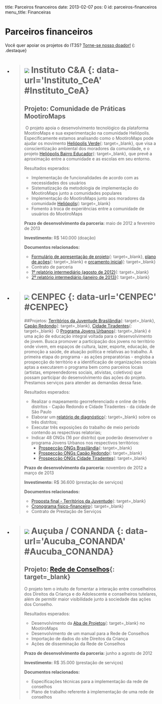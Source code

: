 title: Parceiros financeiros
date: 2013-02-07
pos: 0
id: parceiros-financeiros
menu_title: Financeiras

Parceiros financeiros
=====================

Você quer apoiar os projetos do IT3S? [Torne-se nosso doador!](/Colabore/Doacoes)
{: .destaque}

 * > ![][icea] Instituto C&A {: data-url='Instituto_CeA' #Instituto_CeA}
   > =======================
   > Projeto: Comunidade de Práticas MootiroMaps
   > -------------------------------------------
   > O projeto apoia o desenvolvimento tecnológico da plataforma MootiroMaps
   > e sua experimentação na comunidade Heliópolis. Especificamente estamos
   > analisando como o MootiroMaps pode ajudar os movimento
   > [Heliópolis Verde](http://maps.mootiro.org/resource/334){: target=_blank},
   > que visa a conscientização ambiental dos moradores da comunidade, e o
   > projeto [Heliópolis Bairro Educador](http://maps.mootiro.org/project/22){: target=_blank},
   > que prevê a aproximação entre a comunidade e as escolas em seu entorno.
   >
   > Resultados esperados:
   >
   > * Implementação de funcionalidades de acordo com as necessidades dos usuários
   > * Sistematização da metodologia de implementação do MootiroMaps junto a comunidades populares
   > * Implementação do MootiroMaps junto aos moradores da comunidade [Heliópolis](http://maps.mootiro.org/community/163/about){: target=_blank}
   > * Fomento à troca de experiências entre a comunidade de usuários do MootiroMaps
   >
   > __Prazo de desenvolvimento da parceria:__ maio de 2012 a fevereiro de 2013
   >
   > __Investimento:__ R$ 140.000 (doação)
   >
   > __Documentos relacionados:__
   >
   >  * [Formulário de apresentação de projeto](https://docs.google.com/document/d/1f_mbH9jiLrop-hB-Ab6E_uTyGlPXpFgctZNdQ5_H3Ns/edit){: target=_blank}, [plano de ações](https://docs.google.com/file/d/1HBRgEcQeLQnogPos-ffMOqKdZAWTdcY9CcvyUGTNW859mkV5R-KiEVSS1HBd/edit){: target=_blank} e [orçamento inicial](https://docs.google.com/file/d/1aAe0n-TcVhNvb32D2Dgso_ciZT2KeioVajHBN1ZjfazoBfSBaWRA3OQ9Sshm/edit){: target=_blank}
   >  * Contrato de parceria
   >  * [1º relatório intermediário (agosto de 2012)](https://docs.google.com/document/d/1F80XdgxkX2vINe7yGZaCiS7gNHQVnTvB6PhTSN5bHlo/edit){: target=_blank}
   >  * [2º relatório intermediário (janeiro de 2013)](https://docs.google.com/document/d/1aWZC8FVDri2LrNk-VKPG16RoFOUpEmLD3be6NE_2a5c/edit){: target=_blank}


 * > ![][cenpec] CENPEC {: data-url='CENPEC' #CENPEC}
   > ==================
   > ##Projetos: [Territórios da Juventude Brasilândia](http://maps.mootiro.org/project/35){: target=_blank}, [Capão Redondo](http://maps.mootiro.org/project/33){: target=_blank}, [Cidade Tiradentes](http://maps.mootiro.org/project/34){: target=_blank}&nbsp;
   > O [Programa Jovens Urbanos](http://maps.mootiro.org/resource/1187){: target=_blank} é uma
   > ação de educação integral voltada para o desenvolvimento de jovem. Busca
   > promover a participação dos jovens no território onde vivem, em espaços
   > de cultura, lazer, esporte, educação, de promoção a saúde, de atuação
   > política e relativas ao trabalho. A primeira etapa do programa - as ações
   > preparatórias - engloba a prospecção do território e a identificação de
   > organizações sociais aptas a executarem o programa bem como parceiros
   > locais (artistas, empreendedores sociais, ativistas, coletivos) que possam
   > participar do desenvolvimento das ações do projeto. Prestamos serviços para
   > atender as demandas dessa fase.
   >
   > Resultados esperados:
   >
   >  * Realizar o mapeamento georreferenciado e online de três distritos - Capão Redondo e Cidade Tiradentes - da cidade de São Paulo
   >  * Elaborar um [relatório de diagnóstico](https://docs.google.com/file/d/1xAB8H7dQozc0iYSeuk5N0frPXQpqESVEK9NoXjNJS6teZAklWtllBPf1xG0L/edit){: target=_blank} sobre os três distritos;
   >  * Executar três exposições do trabalho de meio período contendo as respectivas relatorias;
   >  * Indicar 48 ONGs (16 por distrito) que poderão desenvolver o programa Jovens Urbanos nos respectivos territórios:
   >      * [Prospecção ONGs Brasilândia](https://docs.google.com/file/d/1wlRqfawoRm9AmjVC-hmZWlSbSuIYcNurThMZ-HVQL19HpWS2YC7rYVzVLX6b/edit){: target=_blank}
   >      * [Prospecção ONGs Capão Redondo](https://docs.google.com/file/d/1g07vyV_rs7qchE05ls97WaYSBNibyHBmISCQmVKFiB2rVC9xinZHm2DojvpT/edit){: target=_blank}
   >      * [Prospecção ONGs Cidade Tiradentes](https://docs.google.com/file/d/1JFavugGYAhTdGRrt6S92xKXeABXMAKj4NE-Z3OlQKHp2Yl3c6bhUOCdxrN1f/edit){: target=_blank}
   >
   > __Prazo de desenvolvimento da parceria:__ novembro de 2012 a março de 2013
   >
   > __Investimento:__ R$ 36.600 (prestação de serviços)
   >
   > __Documentos relacionados:__
   >
   >  * [Proposta final - Territórios da Juventude](https://docs.google.com/document/d/1TZoltnjPhpseON1GJid7rsfxTJNwHTzF1o6QElrNSt0/edit){: target=_blank}
   >  * [Cronograma físico-financeiro](https://docs.google.com/spreadsheet/ccc?key=0Anrk-EAaU7q6dHlmdVBhZGpSdW5Fbm1nTkdkQXg5T1E){: target=_blank}
   >  * Contrato de Prestação de Serviços


 * > ![][aucuba] Auçuba / CONANDA {: data-url='Aucuba_CONANDA' #Aucuba_CONANDA}
   > ============================
   > Projeto: [Rede de Conselhos](http://maps.mootiro.org/project/3){: target=_blank}&nbsp;
   > ---------------------------------------------------------------
   > O projeto tem o intuito de fomentar a interação entre conselheiros dos
   > Direitos da Criança e do Adolescente e conselheiros tutelares, além de
   > permitir maior visibilidade junto à sociedade das ações dos Conselho.
   >
   > Resultados esperados:
   >
   >  * Desenvolvimento da [Aba de Projetos](http://maps.mootiro.org/project/){: target=_blank} no MootiroMaps
   >  * Desenvolvimento de um manual para a Rede de Conselhos
   >  * Importação de dados do site Direitos da Criança
   >  * Ações de disseminação da Rede de Conselhos
   >
   > __Prazo de desenvolvimento da parceria:__ junho a agosto de 2012
   >
   > __Investimento:__ R$ 35.000 (prestação de serviços)
   >
   > __Documentos relacionados:__
   >
   >  * Especificações técnicas para a implementação da rede de conselhos
   >  * Plano de trabalho referente à implementação de uma rede de conselhos


[icea]: /static/images/parcerias/financeiras/icea.png
[cenpec]: /static/images/parcerias/financeiras/cenpec.png
[aucuba]: /static/images/parcerias/financeiras/aucuba_conanda.png
